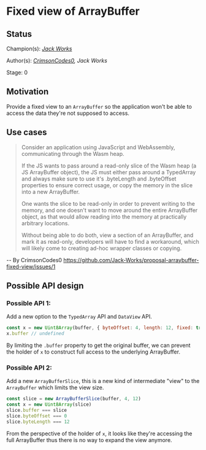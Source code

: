 # Fixed view of ArrayBuffer

## Status

Champion(s): *[Jack Works](https://github.com/Jack-Works)*

Author(s): *[CrimsonCodes0](https://github.com/CrimsonCodes0), Jack Works*

Stage: 0

## Motivation

Provide a fixed view to an `ArrayBuffer` so the application won't be able to access the data they're not supposed to access.

## Use cases

> Consider an application using JavaScript and WebAssembly, communicating through the Wasm heap.
>
> If the JS wants to pass around a read-only slice of the Wasm heap (a JS ArrayBuffer object), the JS must either pass around a TypedArray and always make sure to use it's .byteLength and .byteOffset properties to ensure correct usage, or copy the memory in the slice into a new ArrayBuffer.
>
> One wants the slice to be read-only in order to prevent writing to the memory, and one doesn't want to move around the entire ArrayBuffer object, as that would allow reading into the memory at practically arbitrary locations.
>
> Without being able to do both, view a section of an ArrayBuffer, and mark it as read-only, developers will have to find a workaround, which will likely come to creating ad-hoc wrapper classes or copying.

-- By CrimsonCodes0 https://github.com/Jack-Works/proposal-arraybuffer-fixed-view/issues/1

## Possible API design

### Possible API 1:

Add a new option to the `TypedArray` API and `DataView` API.

```js
const x = new Uint8Array(buffer, { byteOffset: 4, length: 12, fixed: true })
x.buffer // undefined
```

By limiting the `.buffer` property to get the original buffer, we can prevent the holder of `x` to construct full access to the underlying ArrayBuffer.

### Possible API 2:

Add a new `ArrayBufferSlice`, this is a new kind of intermediate "view" to the `ArrayBuffer` which limits the view size.

```js
const slice = new ArrayBufferSlice(buffer, 4, 12)
const x = new Uint8Array(slice)
slice.buffer === slice
slice.byteOffset === 0
slice.byteLength === 12
```

From the perspective of the holder of `x`, it looks like they're accessing the full ArrayBuffer thus there is no way to expand the view anymore.

<!-- ## Implementations

### Polyfill/transpiler implementations

*A JavaScript implementation of the proposal, ideally packaged in a way that enables easy, realistic experimentation. See [implement.md](https://github.com/tc39/how-we-work/blob/master/implement.md) for details on creating useful prototype implementations.*

You can try out the implementation of this proposal in the npm package [frobnicate](https://www.npmjs.com/package/frobnicate). Note, this package has semver major version 0 and is subject to change.

### Native implementations

*For Stage 3+ proposals, and occasionally earlier, it is helpful to link to the implementation status of full, end-to-end JavaScript engines. Filing these issues before Stage 3 is somewhat unnecessary, though, as it's not very actionable.*

- [V8]() (*Links to tracking issues in each JS engine*)
- [JSC]()
- [SpiderMonkey]()
- ... -->

<!-- ## Q&A
**Q**: Why is the proposal this way?
**A**: Because reasons! -->
